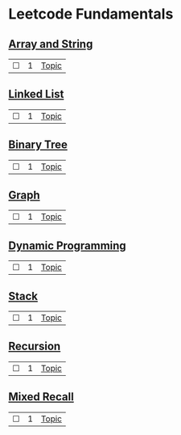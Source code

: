 # Leetcode Fundamentals

## [Array and String](./arrayandstring)
|     |       |          |        
| --- | --- | -------- |
| &#9744; | 1 |[Topic](./arrayandstring/1.js) |

## [Linked List](./linkedlist)
|     |       |          |        
| --- | --- | -------- |
| &#9744; | 1 |[Topic](./linkedlist/1.js) |

## [Binary Tree](./binarytree)
|     |       |          |        
| --- | --- | -------- |
| &#9744; | 1 |[Topic](./binarytree/1.js) |

## [Graph](./graph)
|     |       |          |        
| --- | --- | -------- |
| &#9744; | 1 |[Topic](./graph/1.js) |

## [Dynamic Programming](./dynamicprogramming)
|     |       |          |        
| --- | --- | -------- |
| &#9744; | 1 |[Topic](./dynamicprogramming/1.js) |

## [Stack](./stack)
|     |       |          |        
| --- | --- | -------- |
| &#9744; | 1 |[Topic](./stack/1.js) |

## [Recursion](./recursion)
|     |       |          |        
| --- | --- | -------- |
| &#9744; | 1 |[Topic](./recursion/1.js) |

## [Mixed Recall](./mixedrecall)
|     |       |          |        
| --- | --- | -------- |
| &#9744; | 1 |[Topic](./mixedrecall/1.js) |











